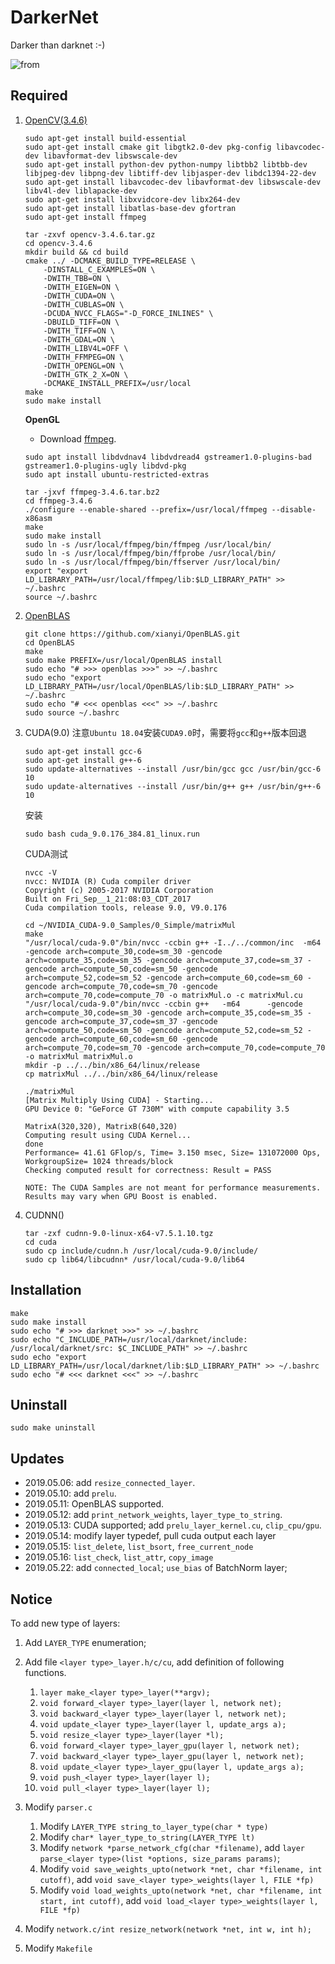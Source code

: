 # DarkerNet
Darker than darknet :-)

![![from](https://img.shields.io/badge/REFER-darknet-brightgreen.svg)](https://github.com/pjreddie/darknet)

## Required
1. [OpenCV(3.4.6)](https://github.com/opencv/opencv/releases)
    ``` shell
    sudo apt-get install build-essential
    sudo apt-get install cmake git libgtk2.0-dev pkg-config libavcodec-dev libavformat-dev libswscale-dev
    sudo apt-get install python-dev python-numpy libtbb2 libtbb-dev libjpeg-dev libpng-dev libtiff-dev libjasper-dev libdc1394-22-dev
    sudo apt-get install libavcodec-dev libavformat-dev libswscale-dev libv4l-dev liblapacke-dev
    sudo apt-get install libxvidcore-dev libx264-dev
    sudo apt-get install libatlas-base-dev gfortran
    sudo apt-get install ffmpeg

    tar -zxvf opencv-3.4.6.tar.gz
    cd opencv-3.4.6
    mkdir build && cd build
    cmake ../ -DCMAKE_BUILD_TYPE=RELEASE \
        -DINSTALL_C_EXAMPLES=ON \
        -DWITH_TBB=ON \
        -DWITH_EIGEN=ON \
        -DWITH_CUDA=ON \
        -DWITH_CUBLAS=ON \
        -DCUDA_NVCC_FLAGS="-D_FORCE_INLINES" \
        -DBUILD_TIFF=ON \
        -DWITH_TIFF=ON \
        -DWITH_GDAL=ON \
        -DWITH_LIBV4L=OFF \
	    -DWITH_FFMPEG=ON \
        -DWITH_OPENGL=ON \
        -DWITH_GTK_2_X=ON \
        -DCMAKE_INSTALL_PREFIX=/usr/local
    make
    sudo make install
    ```

    **OpenGL**
    - Download [ffmpeg](https://www.ffmpeg.org/download.html).
    ``` shell
    sudo apt install libdvdnav4 libdvdread4 gstreamer1.0-plugins-bad gstreamer1.0-plugins-ugly libdvd-pkg
    sudo apt install ubuntu-restricted-extras

    tar -jxvf ffmpeg-3.4.6.tar.bz2
    cd ffmpeg-3.4.6
    ./configure --enable-shared --prefix=/usr/local/ffmpeg --disable-x86asm
    make
    sudo make install
    sudo ln -s /usr/local/ffmpeg/bin/ffmpeg /usr/local/bin/ 
    sudo ln -s /usr/local/ffmpeg/bin/ffprobe /usr/local/bin/ 
    sudo ln -s /usr/local/ffmpeg/bin/ffserver /usr/local/bin/
    export "export LD_LIBRARY_PATH=/usr/local/ffmpeg/lib:$LD_LIBRARY_PATH" >> ~/.bashrc
    source ~/.bashrc
    ```

2. [OpenBLAS](http://www.openblas.net/)
    ``` shell
    git clone https://github.com/xianyi/OpenBLAS.git
    cd OpenBLAS
    make
    sudo make PREFIX=/usr/local/OpenBLAS install
    sudo echo "# >>> openblas >>>" >> ~/.bashrc
    sudo echo "export LD_LIBRARY_PATH=/usr/local/OpenBLAS/lib:$LD_LIBRARY_PATH" >> ~/.bashrc
    sudo echo "# <<< openblas <<<" >> ~/.bashrc
    sudo source ~/.bashrc
    ```

3. CUDA(9.0)
    注意`Ubuntu 18.04`安装`CUDA9.0`时，需要将`gcc`和`g++`版本回退
    ``` shell
    sudo apt-get install gcc-6
    sudo apt-get install g++-6
    sudo update-alternatives --install /usr/bin/gcc gcc /usr/bin/gcc-6 10
    sudo update-alternatives --install /usr/bin/g++ g++ /usr/bin/g++-6 10
    ```

    安装
    ```
    sudo bash cuda_9.0.176_384.81_linux.run
    ```

    CUDA测试
    ``` shell
    nvcc -V
    nvcc: NVIDIA (R) Cuda compiler driver
    Copyright (c) 2005-2017 NVIDIA Corporation
    Built on Fri_Sep__1_21:08:03_CDT_2017
    Cuda compilation tools, release 9.0, V9.0.176

    cd ~/NVIDIA_CUDA-9.0_Samples/0_Simple/matrixMul
    make
    "/usr/local/cuda-9.0"/bin/nvcc -ccbin g++ -I../../common/inc  -m64    -gencode arch=compute_30,code=sm_30 -gencode arch=compute_35,code=sm_35 -gencode arch=compute_37,code=sm_37 -gencode arch=compute_50,code=sm_50 -gencode arch=compute_52,code=sm_52 -gencode arch=compute_60,code=sm_60 -gencode arch=compute_70,code=sm_70 -gencode arch=compute_70,code=compute_70 -o matrixMul.o -c matrixMul.cu
    "/usr/local/cuda-9.0"/bin/nvcc -ccbin g++   -m64      -gencode arch=compute_30,code=sm_30 -gencode arch=compute_35,code=sm_35 -gencode arch=compute_37,code=sm_37 -gencode arch=compute_50,code=sm_50 -gencode arch=compute_52,code=sm_52 -gencode arch=compute_60,code=sm_60 -gencode arch=compute_70,code=sm_70 -gencode arch=compute_70,code=compute_70 -o matrixMul matrixMul.o 
    mkdir -p ../../bin/x86_64/linux/release
    cp matrixMul ../../bin/x86_64/linux/release
    
    ./matrixMul 
    [Matrix Multiply Using CUDA] - Starting...
    GPU Device 0: "GeForce GT 730M" with compute capability 3.5

    MatrixA(320,320), MatrixB(640,320)
    Computing result using CUDA Kernel...
    done
    Performance= 41.61 GFlop/s, Time= 3.150 msec, Size= 131072000 Ops, WorkgroupSize= 1024 threads/block
    Checking computed result for correctness: Result = PASS

    NOTE: The CUDA Samples are not meant for performance measurements. Results may vary when GPU Boost is enabled.
    ```

4. CUDNN()
    ``` shell
    tar -zxf cudnn-9.0-linux-x64-v7.5.1.10.tgz
    cd cuda
    sudo cp include/cudnn.h /usr/local/cuda-9.0/include/
    sudo cp lib64/libcudnn* /usr/local/cuda-9.0/lib64
    ```
    
## Installation
``` shell
make
sudo make install
sudo echo "# >>> darknet >>>" >> ~/.bashrc
sudo echo "C_INCLUDE_PATH=/usr/local/darknet/include: /usr/local/darknet/src: $C_INCLUDE_PATH" >> ~/.bashrc
sudo echo "export LD_LIBRARY_PATH=/usr/local/darknet/lib:$LD_LIBRARY_PATH" >> ~/.bashrc
sudo echo "# <<< darknet <<<" >> ~/.bashrc
```

## Uninstall
``` shell
sudo make uninstall
```

## Updates

- 2019.05.06: add `resize_connected_layer`.
- 2019.05.10: add `prelu`.
- 2019.05.11: OpenBLAS supported.
- 2019.05.12: add `print_network_weights`, `layer_type_to_string`.
- 2019.05.13: CUDA supported; add `prelu_layer_kernel.cu`, `clip_cpu/gpu`.
- 2019.05.14: modify layer typedef, pull cuda output each layer
- 2019.05.15: `list_delete`, `list_bsort`, `free_current_node`
- 2019.05.16: `list_check`, `list_attr`, `copy_image`
- 2019.05.22: add `connected_local`; `use_bias` of BatchNorm layer;


## Notice

To add new type of layers:

1. Add `LAYER_TYPE` enumeration;

2. Add file `<layer type>_layer.h/c/cu`, add definition of following functions.
   1. `layer make_<layer type>_layer(**argv);`
   2. `void forward_<layer type>_layer(layer l, network net);`
   3. `void backward_<layer type>_layer(layer l, network net);`
   4. `void update_<layer type>_layer(layer l, update_args a);`
   5. `void resize_<layer type>_layer(layer *l);`
   6. `void forward_<layer type>_layer_gpu(layer l, network net);`
   7. `void backward_<layer type>_layer_gpu(layer l, network net);`
   8. `void update_<layer type>_layer_gpu(layer l, update_args a);`
   9. `void push_<layer type>_layer(layer l);`
   10. `void pull_<layer type>_layer(layer l);`

3. Modify `parser.c`
   1. Modify `LAYER_TYPE string_to_layer_type(char * type)`
   2. Modify `char* layer_type_to_string(LAYER_TYPE lt)`
   3. Modify `network *parse_network_cfg(char *filename)`, add `layer parse_<layer type>(list *options, size_params params)`;
   4. Modify `void save_weights_upto(network *net, char *filename, int cutoff)`, add `void save_<layer type>_weights(layer l, FILE *fp)`
   5. Modify `void load_weights_upto(network *net, char *filename, int start, int cutoff)`, add `void load_<layer type>_weights(layer l, FILE *fp)`

4. Modify `network.c/int resize_network(network *net, int w, int h);`
5. Modify `Makefile`
